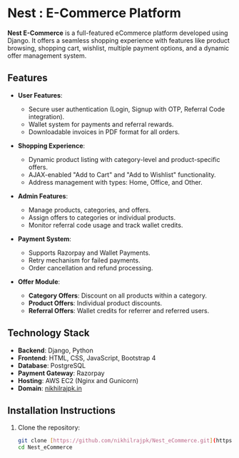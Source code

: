 # Nest : E-Commerce Platform

**Nest E-Commerce** is a full-featured eCommerce platform developed using Django. It offers a seamless shopping experience with features like product browsing, shopping cart, wishlist, multiple payment options, and a dynamic offer management system.

## Features

- **User Features**:
  - Secure user authentication (Login, Signup with OTP, Referral Code integration).
  - Wallet system for payments and referral rewards.
  - Downloadable invoices in PDF format for all orders.
  
- **Shopping Experience**:
  - Dynamic product listing with category-level and product-specific offers.
  - AJAX-enabled "Add to Cart" and "Add to Wishlist" functionality.
  - Address management with types: Home, Office, and Other.

- **Admin Features**:
  - Manage products, categories, and offers.
  - Assign offers to categories or individual products.
  - Monitor referral code usage and track wallet credits.

- **Payment System**:
  - Supports Razorpay and Wallet Payments.
  - Retry mechanism for failed payments.
  - Order cancellation and refund processing.

- **Offer Module**:
  - **Category Offers**: Discount on all products within a category.
  - **Product Offers**: Individual product discounts.
  - **Referral Offers**: Wallet credits for referrer and referred users.

## Technology Stack

- **Backend**: Django, Python
- **Frontend**: HTML, CSS, JavaScript, Bootstrap 4
- **Database**: PostgreSQL
- **Payment Gateway**: Razorpay
- **Hosting**: AWS EC2 (Nginx and Gunicorn)
- **Domain**: [nikhilrajpk.in](https://nikhilrajpk.in)

## Installation Instructions

1. Clone the repository:
   ```bash
   git clone [https://github.com/nikhilrajpk/Nest_eCommerce.git](https://github.com/nikhilrajpk/Nest_eCommerce.git)
   cd Nest_eCommerce
